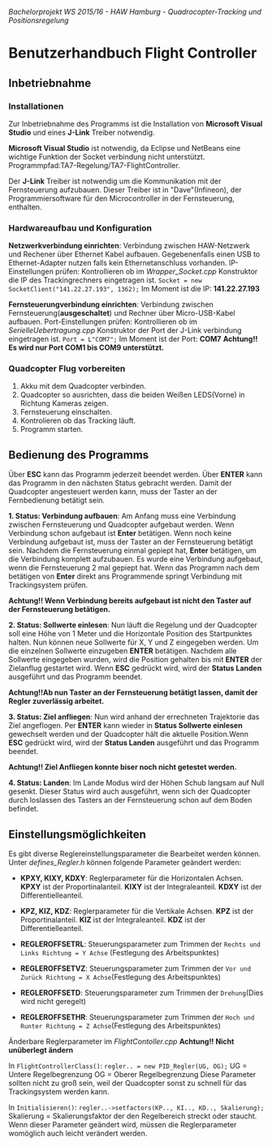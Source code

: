 *Bachelorprojekt WS 2015/16 - HAW Hamburg - Quadrocopter-Tracking und Positionsregelung*
# Benutzerhandbuch Flight Controller

## Inbetriebnahme
### Installationen
Zur Inbetriebnahme des Programms ist die Installation von **Microsoft Visual Studio** und eines **J-Link** Treiber notwendig.

**Microsoft Visual Studio** ist notwendig, da Eclipse und NetBeans eine wichtige Funktion der Socket verbindung nicht unterstützt. 
Programmpfad:TA7-Regelung/TA7-FlightController.

Der **J-Link** Treiber ist notwendig um die Kommunikation mit der Fernsteuerung aufzubauen. Dieser Treiber ist in "Dave"(Infineon), der Programmiersoftware für den Microcontroller in der Fernsteuerung, enthalten.

### Hardwareaufbau und Konfiguration
**Netzwerkverbindung einrichten**: Verbindung zwischen HAW-Netzwerk und Rechener über Ethernet Kabel aufbauen. Gegebenenfalls einen USB to Ethernet-Adapter nutzen falls kein Ethernetanschluss vorhanden. IP-Einstellungen prüfen: Kontrollieren ob im *Wrapper_Socket.cpp* Konstruktor die IP des Trackingrechners eingetragen ist.
`Socket = new SocketClient("141.22.27.193", 1362);`
Im Moment ist die IP: **141.22.27.193**

**Fernsteuerungverbindung einrichten**: Verbindung zwischen Fernsteuerung(**ausgeschaltet**) und Rechner über Micro-USB-Kabel aufbauen. Port-Einstellungen prüfen: Kontrollieren ob im *SerielleUebertragung.cpp* Konstruktor der Port der J-Link verbindung eingetragen ist.
`Port = L"COM7";`
Im Moment ist der Port: **COM7**
**Achtung!! Es wird nur Port COM1 bis COM9 unterstützt.**

### Quadcopter Flug vorbereiten
1. Akku mit dem Quadcopter verbinden.
2. Quadcopter so ausrichten, dass die beiden Weißen LEDS(Vorne) in Richtung Kameras zeigen.
3. Fernsteuerung einschalten.
4. Kontrolieren ob das Tracking läuft.
5. Programm starten. 

## Bedienung des Programms
Über **ESC** kann das Programm jederzeit beendet werden.
Über **ENTER** kann das Programm in den nächsten Status gebracht werden.
Damit der Quadcopter angesteuert werden kann, muss der Taster an der Fernbedienung betätigt sein.

**1. Status: Verbindung aufbauen**: Am Anfang muss eine Verbindung zwischen Fernsteuerung und Quadcopter aufgebaut werden. Wenn Verbindung schon aufgebaut ist **Enter** betätigen. Wenn noch keine Verbindung aufgebaut ist, muss der Taster an der Fernsteuerung betätigt sein. Nachdem die Fernsteuerung einmal gepiept hat, **Enter** betätigen, um die Verbindung komplett aufzubauen. Es wurde eine Verbindung aufgebaut, wenn die Fernsteuerung 2 mal gepiept hat. Wenn das Programm nach dem betätigen von **Enter** direkt ans Programmende springt Verbindung mit Trackingsystem prüfen.

**Achtung!! Wenn Verbindung bereits aufgebaut ist nicht den Taster auf der Fernsteuerung betätigen.**

**2. Status: Sollwerte einlesen**: Nun läuft die Regelung und der Quadcopter soll eine Höhe von 1 Meter und die Horizontale Position des Startpunktes halten. Nun können neue Sollwerte für X, Y und Z eingegeben werden. Um die einzelnen Sollwerte einzugeben **ENTER** betätigen. Nachdem alle Sollwerte eingegeben wurden, wird die Position gehalten bis mit **ENTER** der Zielanflug gestartet wird. Wenn **ESC** gedrückt wird, wird der **Status Landen** ausgeführt und das Programm beendet. 

**Achtung!!Ab nun Taster an der Fernsteuerung betätigt lassen, damit der Regler zuverlässig arbeitet.**

**3. Status: Ziel anfliegen**: Nun wird anhand der errechneten Trajektorie das Ziel angeflogen. Per **ENTER** kann wieder in **Status Sollwerte einlesen** gewechselt werden und der Quadcopter hält die aktuelle Position.Wenn **ESC** gedrückt wird, wird der **Status Landen** ausgeführt und das Programm beendet. 

**Achtung!! Ziel Anfliegen konnte biser noch nicht getestet werden.**

**4. Status: Landen**: Im Lande Modus wird der Höhen Schub langsam auf Null gesenkt. Dieser Status wird auch ausgeführt, wenn sich der Quadcopter durch loslassen des Tasters an der Fernsteuerung schon auf dem Boden befindet.

## Einstellungsmöglichkeiten
Es gibt diverse Reglereinstellungsparameter die Bearbeitet werden können.
Unter *defines_Regler.h* können folgende Parameter geändert werden:

- **KPXY, KIXY, KDXY**: Reglerparameter für die Horizontalen Achsen. **KPXY** ist der Proportinalanteil. **KIXY** ist der Integraleanteil. **KDXY** ist der Differentielleanteil.

- **KPZ, KIZ, KDZ**: Reglerparameter für die Vertikale Achsen. **KPZ** ist der Proportinalanteil. **KIZ** ist der Integraleanteil. **KDZ** ist der Differentielleanteil.

- **REGLEROFFSETRL**: Steuerungsparameter zum Trimmen der `Rechts und Links Richtung = Y Achse` (Festlegung des Arbeitspunktes)

- **REGLEROFFSETVZ**: Steuerungsparameter zum Trimmen der `Vor und Zurück Richtung = X Achse`(Festlegung des Arbeitspunktes)

- **REGLEROFFSETD**: Steuerungsparameter zum Trimmen der `Drehung`(Dies wird nicht geregelt)

- **REGLEROFFSETHR**: Steuerungsparameter zum Trimmen der `Hoch und Runter Richtung = Z Achse`(Festlegung des Arbeitspunktes)

Änderbare Reglerparameter im *FlightContoller.cpp* 
**Achtung!! Nicht unüberlegt ändern**

In `FlightControllerClass()`: 
`regler.. = new PID_Regler(UG, OG);`
UG = Untere Regelbegrenzung
OG = Oberer Regelbegrenzung
Diese Parameter sollten nicht zu groß sein, weil der Quadcopter sonst zu schnell für das Trackingsystem werden kann.

In `Initialisieren()`:
`regler..->setfactors(KP.., KI.., KD.., Skalierung);`
Skalierung = Skalierungsfaktor der den Regelbereich streckt oder staucht.
Wenn dieser Parameter geändert wird, müssen die Reglerparameter womöglich auch leicht verändert werden. 